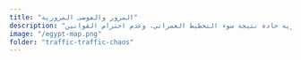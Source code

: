 ```yaml
--- 
title: "المرور والفوضى المرورية" 
description: "اختلالات مرورية حادة نتيجة سوء التخطيط العمراني، وعدم احترام القوانين." 
image: "/egypt-map.png" 
folder: "traffic-traffic-chaos" 
--- 
```

